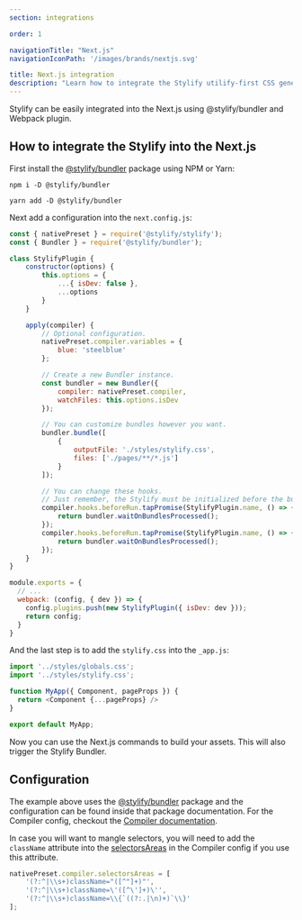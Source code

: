 ```yaml
---
section: integrations

order: 1

navigationTitle: "Next.js"
navigationIconPath: '/images/brands/nextjs.svg'

title: Next.js integration
description: "Learn how to integrate the Stylify utilify-first CSS generator into the the Next.js."
---
```


Stylify can be easily integrated into the Next.js using @stylify/bundler and Webpack plugin.

<stack-blitz-link link="https://stackblitz.com/edit/stylify-nextjs-template?devtoolsheight=33&file=pages/index.js"></stack-blitz-link>

<note><template>
Integration example for the Next.js can be found in <a href="https://github.com/stylify/integrations-examples/tree/master/nextjs" target="_blank" rel="noopener">integrations examples repository</a>.
</template></note>

## How to integrate the Stylify into the Next.js

First install the [@stylify/bundler](/docs/bundler) package using NPM or Yarn:

```
npm i -D @stylify/bundler

yarn add -D @stylify/bundler
```

Next add a configuration into the `next.config.js`:

```js
const { nativePreset } = require('@stylify/stylify');
const { Bundler } = require('@stylify/bundler');

class StylifyPlugin {
	constructor(options) {
		this.options = {
			...{ isDev: false },
			...options
		}
	}

	apply(compiler) {
		// Optional configuration.
		nativePreset.compiler.variables = {
			blue: 'steelblue'
		};

		// Create a new Bundler instance.
		const bundler = new Bundler({
			compiler: nativePreset.compiler,
			watchFiles: this.options.isDev
		});

		// You can customize bundles however you want.
		bundler.bundle([
			{
				outputFile: './styles/stylify.css',
				files: ['./pages/**/*.js']
			}
		]);

		// You can change these hooks.
		// Just remember, the Stylify must be initialized before the build.
		compiler.hooks.beforeRun.tapPromise(StylifyPlugin.name, () => {
			return bundler.waitOnBundlesProcessed();
		});
		compiler.hooks.beforeRun.tapPromise(StylifyPlugin.name, () => {
			return bundler.waitOnBundlesProcessed();
		});
	}
}

module.exports = {
  // ...
  webpack: (config, { dev }) => {
    config.plugins.push(new StylifyPlugin({ isDev: dev }));
    return config;
  }
}
```

And the last step is to add the `stylify.css` into the `_app.js`:

```js
import '../styles/globals.css';
import '../styles/stylify.css';

function MyApp({ Component, pageProps }) {
  return <Component {...pageProps} />
}

export default MyApp;
```

Now you can use the Next.js commands to build your assets. This will also trigger the Stylify Bundler.

## Configuration

The example above uses the [@stylify/bundler](/docs/bundler) package and the configuration can be found inside that package documentation.
For the Compiler config, checkout the [Compiler documentation](/docs/stylify/compiler).

In case you will want to mangle selectors, you will need to add the `className` attribute into the [selectorsAreas](/docs/stylify/compiler#rewriteselectorsareas) in the Compiler config if you use this attribute.

```js
nativePreset.compiler.selectorsAreas = [
	'(?:^|\\s+)className="([^"]+)"',
	'(?:^|\\s+)className=\'([^\']+)\'',
	'(?:^|\\s+)className=\\{`((?:.|\n)+)`\\}'
];
